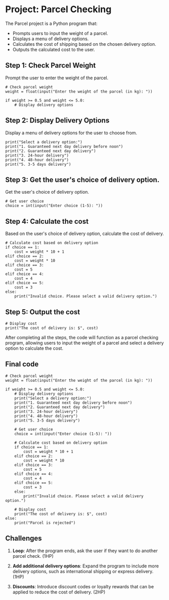 # Project: Parcel Checking

The Parcel project is a Python program that:

- Prompts users to input the weight of a parcel.
- Displays a menu of delivery options.
- Calculates the cost of shipping based on the chosen delivery option.
- Outputs the calculated cost to the user.

## Step 1: Check Parcel Weight

Prompt the user to enter the weight of the parcel.

    # Check parcel weight
    weight = float(input("Enter the weight of the parcel (in kg): "))

    if weight >= 0.5 and weight <= 5.0:
        # Display delivery options

## Step 2: Display Delivery Options

Display a menu of delivery options for the user to choose from.

    print("Select a delivery option:")
    print("1. Guaranteed next day delivery before noon")
    print("2. Guaranteed next day delivery")
    print("3. 24-hour delivery")
    print("4. 48-hour delivery")
    print("5. 3-5 days delivery")


## Step 3: Get the user's choice of delivery option.

Get the user's choice of delivery option.

    # Get user choice
    choice = int(input("Enter choice (1-5): "))

## Step 4: Calculate the cost

Based on the user's choice of delivery option, calculate the cost of delivery.

    # Calculate cost based on delivery option
    if choice == 1:
        cost = weight * 10 + 1
    elif choice == 2:
        cost = weight * 10
    elif choice == 3:
        cost = 5
    elif choice == 4:
        cost = 4
    elif choice == 5:
        cost = 3
    else:
        print("Invalid choice. Please select a valid delivery option.")

## Step 5: Output the cost

    # Display cost
    print("The cost of delivery is: $", cost)

After completing all the steps, the code will function as a parcel checking program, allowing users to input the weight of a parcel and select a delivery option to calculate the cost.


## Final code

    # Check parcel weight
    weight = float(input("Enter the weight of the parcel (in kg): "))

    if weight >= 0.5 and weight <= 5.0:
        # Display delivery options
        print("Select a delivery option:")
        print("1. Guaranteed next day delivery before noon")
        print("2. Guaranteed next day delivery")
        print("3. 24-hour delivery")
        print("4. 48-hour delivery")
        print("5. 3-5 days delivery")

        # Get user choice
        choice = int(input("Enter choice (1-5): "))

        # Calculate cost based on delivery option
        if choice == 1:
            cost = weight * 10 + 1
        elif choice == 2:
            cost = weight * 10
        elif choice == 3:
            cost = 5
        elif choice == 4:
            cost = 4
        elif choice == 5:
            cost = 3
        else:
            print("Invalid choice. Please select a valid delivery option.")

        # Display cost
        print("The cost of delivery is: $", cost)
    else:
        print("Parcel is rejected")



## Challenges

1. **Loop**: After the program ends, ask the user if they want to do another parcel check. (1HP)

1. **Add additional delivery options**: Expand the program to include more delivery options, such as international shipping or express delivery. (1HP)

1. **Discounts**: Introduce discount codes or loyalty rewards that can be applied to reduce the cost of delivery. (2HP)

